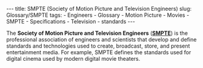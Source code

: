 --- title: SMPTE (Society of Motion Picture and Television Engineers) slug: Glossary/SMPTE tags: - Engineers - Glossary - Motion Picture - Movies - SMPTE - Specifications - Television - standards ---

<span class="seoSummary">The **Society of Motion Picture and Television Engineers** (**[SMPTE](https://www.smpte.org/)**) is the professional association of engineers and scientists that develop and define standards and technologies used to create, broadcast, store, and present entertainment media.</span> For example, SMPTE defines the standards used for digital cinema used by modern digital movie theaters.

